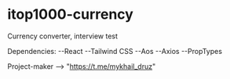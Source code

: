 # itop1000-currency
Currency converter, interview test

Dependencies:
--React
--Tailwind CSS
--Aos
--Axios
--PropTypes

Project-maker --> "https://t.me/mykhail_druz"